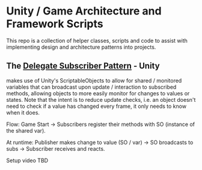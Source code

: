 # Unity / Game Architecture and Framework Scripts

This repo is a collection of helper classes, scripts and code to assist with implementing design and architecture patterns into projects.

## The [Delegate Subscriber Pattern](https://github.com/allie-writes-code/Unity-Framework-Scripts/tree/main/Delegate%20Subscriber%20Pattern) - Unity
makes use of Unity's ScriptableObjects to allow for shared / monitored variables that can broadcast upon update / interaction to subscribed methods, allowing objects to more easily monitor for changes to values or states. Note that the intent is to reduce update checks, i.e. an object doesn't need to check if a value has changed every frame, it only needs to know when it does.

Flow:
Game Start -> Subscribers register their methods with SO (instance of the shared var).

At runtime: Publisher makes change to value (SO / var) -> SO broadcasts to subs -> Subscriber receives and reacts.

Setup video TBD
